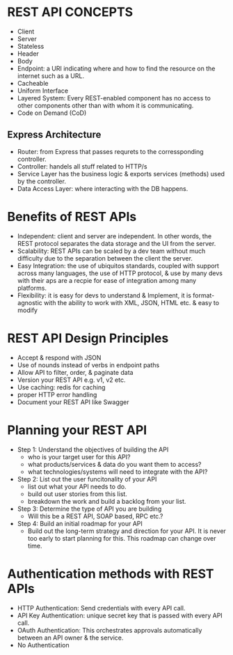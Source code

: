 # REST API CONCEPTS

- Client
- Server
- Stateless
- Header
- Body
- Endpoint: a URI indicating where and how to find the resource on the internet such as a URL.
- Cacheable
- Uniform Interface
- Layered System: Every REST-enabled component has no access to other components other than with whom it is communicating.
- Code on Demand (CoD)

## Express Architecture

- Router: from Express that passes requrets to the corressponding controller.
- Controller: handels all stuff related to HTTP/s
- Service Layer has the business logic & exports services (methods) used by the controller.
- Data Access Layer: where interacting with the DB happens.

# Benefits of REST APIs

- Independent: client and server are independent. In other words, the REST protocol separates the data storage and the UI from the server.
- Scalability: REST APIs can be scaled by a dev team without much difficulty due to the separation between the client the server.
- Easy Integration: the use of ubiquitos standards, coupled with support across many languages, the use of HTTP protocol, & use by many devs with their aps are a recpie for ease of integration among many platforms.
- Flexibility: it is easy for devs to understand & Implement, it is format-agnostic with the ability to work with XML, JSON, HTML etc. & easy to modify

# REST API Design Principles

- Accept & respond with JSON
- Use of nounds instead of verbs in endpoint paths
- Allow API to filter, order, & paginate data
- Version your REST API e.g. v1, v2 etc.
- Use caching: redis for caching
- proper HTTP error handling
- Document your REST API like Swagger

# Planning your REST API

- Step 1: Understand the objectives of building the API
  - who is your target user for this API?
  - what products/services & data do you want them to access?
  - what technologies/systems will need to integrate with the API?
- Step 2: List out the user funcitonality of your API
  - list out what your API needs to do.
  - build out user stories from this list.
  - breakdown the work and build a backlog from your list.
- Step 3: Determine the type of API you are building
  - Will this be a REST API, SOAP based, RPC etc.?
- Step 4: Build an initial roadmap for your API
  - Build out the long-term strategy and direction for your API. It is never too early to start planning for this. This roadmap can change over time.

# Authentication methods with REST APIs

- HTTP Authentication: Send credentials with every API call.
- API Key Authentication: unique secret key that is passed with every API call.
- OAuth Authentication: This orchestrates approvals automatically between an API owner & the service.
- No Authentication
